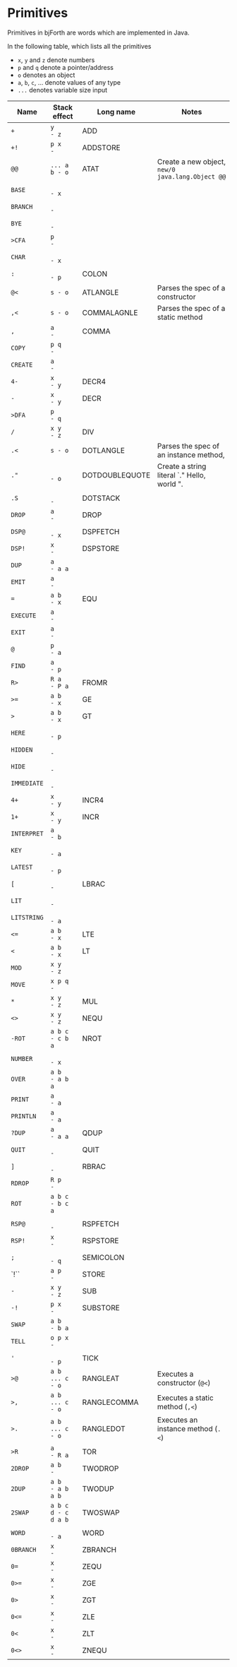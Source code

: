 # Primitives

Primitives in bjForth are words which are implemented in Java.

In the following table, which lists all the primitives

- `x`, `y` and `z` denote numbers
- `p` and `q` denote a pointer/address
- `o` denotes an object
- `a`, `b`, `c`, ... denote values of any type
- `...` denotes variable size input


| Name        | Stack effect        | Long name      | Notes                                            |
|-------------|---------------------|----------------|--------------------------------------------------|
| `+`         | `y       - z`       | ADD            |                                                  |
| `+!`        | `p x     - `        | ADDSTORE       |                                                  |
| `@@`        | `... a b - o`       | ATAT           | Create a new object, `new/0 java.lang.Object @@` |
| `BASE`      | `        - x`       |                |                                                  |
| `BRANCH`    | `        -`         |                |                                                  |
| `BYE`       | `        -`         |                |                                                  |
| `>CFA`      | `p       - `        |                |                                                  |
| `CHAR`      | `        - x`       |                |                                                  |
| `:`         | `        - p`       | COLON          |                                                  |
| `@<`        | `s - o`             | ATLANGLE       | Parses the spec of a constructor                 |
| `,<`        | `s - o`             | COMMALAGNLE    | Parses the spec of a static method               |
| `,`         | `a       -`         | COMMA          |                                                  |
| `COPY`      | `p q     -`         |                |                                                  |
| `CREATE`    | `a       -`         |                |                                                  |
| `4-`        | `x       - y`       | DECR4          |                                                  |
| `-`         | `x       - y`       | DECR           |                                                  |
| `>DFA`      | `p       - q`       |                |                                                  |
| `/`         | `x y     - z`       | DIV            |                                                  |
| `.<`        | `s - o`             | DOTLANGLE      | Parses the spec of an instance method,           |
| `."`        | `        - o`       | DOTDOUBLEQUOTE | Create a string literal `." Hello, world ".      |
| `.S`        | `        -`         | DOTSTACK       |                                                  |
| `DROP`      | `a       -`         | DROP           |                                                  |
| `DSP@`      | `        - x`       | DSPFETCH       |                                                  |
| `DSP!`      | `x       -`         | DSPSTORE       |                                                  |
| `DUP`       | `a       - a a`     |                |                                                  |
| `EMIT`      | `a       -`         |                |                                                  |
| `=`         | `a b     - x`       | EQU            |                                                  |
| `EXECUTE`   | `a       -`         |                |                                                  |
| `EXIT`      | `a       -`         |                |                                                  |
| `@`         | `p       - a`       |                |                                                  |
| `FIND`      | `a       - p`       |                |                                                  |
| `R>`        | `R a     - P a`     | FROMR          |                                                  |
| `>=`        | `a b     - x`       | GE             |                                                  |
| `>`         | `a b     - x`       | GT             |                                                  |
| `HERE`      | `        - p`       |                |                                                  |
| `HIDDEN`    | `        -`         |                |                                                  |
| `HIDE`      | `        -`         |                |                                                  |
| `IMMEDIATE` | `        -`         |                |                                                  |
| `4+`        | `x       - y`       | INCR4          |                                                  |
| `1+`        | `x       - y`       | INCR           |                                                  |
| `INTERPRET` | `a       - b`       |                |                                                  |
| `KEY`       | `        - a`       |                |                                                  |
| `LATEST`    | `        - p`       |                |                                                  |
| `[`         | `        -`         | LBRAC          |                                                  |
| `LIT`       | `        -`         |                |                                                  |
| `LITSTRING` | `        - a `      |                |                                                  |
| `<=`        | `a b     - x`       | LTE            |                                                  |
| `<`         | `a b     - x`       | LT             |                                                  |
| `MOD`       | `x y     - z`       |                |                                                  |
| `MOVE`      | `x p q   -`         |                |                                                  |
| `*`         | `x y     - z`       | MUL            |                                                  |
| `<>`        | `x y     - z`       | NEQU           |                                                  |
| `-ROT`      | `a b c   - c b a`   | NROT           |                                                  |
| `NUMBER`    | `        - x`       |                |                                                  |
| `OVER`      | `a b     - a b a`   |                |                                                  |
| `PRINT`     | `a       - a`       |                |                                                  |
| `PRINTLN`   | `a       - a`       |                |                                                  |
| `?DUP`      | `a       - a a`     | QDUP           |                                                  |
| `QUIT`      | `        -`         | QUIT           |                                                  |
| `]`         | `        -`         | RBRAC          |                                                  |
| `RDROP`     | `R p     -`         |                |                                                  |
| `ROT`       | `a b c   - b c a`   |                |                                                  |
| `RSP@`      | `        -`         | RSPFETCH       |                                                  |
| `RSP!`      | `x       -`         | RSPSTORE       |                                                  |
| `;`         | `        - q`       | SEMICOLON      |                                                  |
| `!``        | `a p     -`         | STORE          |                                                  |
| `-`         | `x y     - z`       | SUB            |                                                  |
| `-!`        | `p x     -`         | SUBSTORE       |                                                  |
| `SWAP`      | `a b     - b a`     |                |                                                  |
| `TELL`      | `o p x   -`         |                |                                                  |
| `'`         | `        - p`       | TICK           |                                                  |
| `>@`        | `a b ... c - o`     | RANGLEAT       | Executes a constructor (`@<`)                    |
| `>,`        | `a b ... c - o`     | RANGLECOMMA    | Executes a static method (`,<`)                  |
| `>.`        | `a b ... c - o`     | RANGLEDOT      | Executes an instance method (`.<`)               |
| `>R`        | `a       - R a`     | TOR            |                                                  |
| `2DROP`     | `a b     -`         | TWODROP        |                                                  |
| `2DUP`      | `a b     - a b a b` | TWODUP         |                                                  |
| `2SWAP`     | `a b c d - c d a b` | TWOSWAP        |                                                  |
| `WORD`      | `        - a`       | WORD           |                                                  |
| `0BRANCH`   | `x       -`         | ZBRANCH        |                                                  |
| `0=`        | `x       -`         | ZEQU           |                                                  |
| `0>=`       | `x       -`         | ZGE            |                                                  |
| `0>`        | `x       -`         | ZGT            |                                                  |
| `0<=`       | `x       -`         | ZLE            |                                                  |
| `0<`        | `x       -`         | ZLT            |                                                  |
| `0<>`       | `x       -`         | ZNEQU          |                                                  |
              
